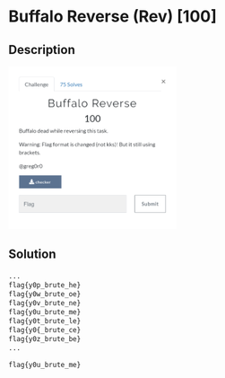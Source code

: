 # Buffalo Reverse (Rev) \[100\]

## __Description__

<img src="chall.png" width="300">

## __Solution__

```
...
flag{y0p_brute_he}
flag{y0w_brute_oe}
flag{y0v_brute_ne}
flag{y0u_brute_me}
flag{y0t_brute_le}
flag{y0{_brute_ce}
flag{y0z_brute_be}
...
```
```
flag{y0u_brute_me}
```
